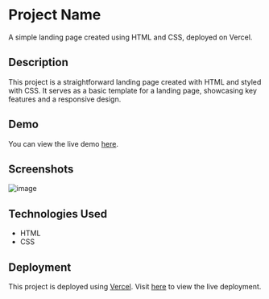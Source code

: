 # Project Name

A simple landing page created using HTML and CSS, deployed on Vercel.

## Description

This project is a straightforward landing page created with HTML and styled with CSS. It serves as a basic template for a landing page, showcasing key features and a responsive design.

## Demo

You can view the live demo [here](#https://responsive-page-two.vercel.app/).

## Screenshots

![image](https://github.com/user-attachments/assets/df55a5c3-ad0f-4967-a0e4-4edc07719668)


## Technologies Used

- HTML
- CSS

## Deployment

This project is deployed using [Vercel](https://vercel.com/). Visit [here](#https://responsive-page-two.vercel.app/) to view the live deployment.



